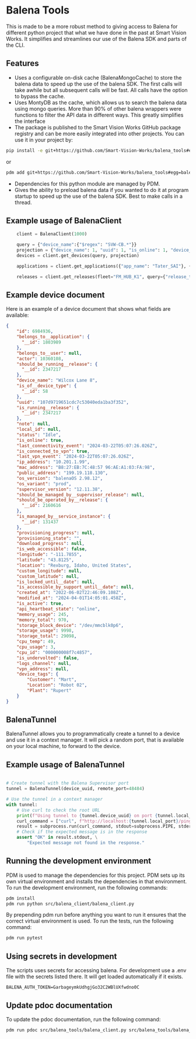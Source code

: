 # Balena Tools

This is made to be a more robust method to giving access to Balena for different python project that what we have done in the past at Smart Vision Works. It simplifies and streamlines our use of the Balena SDK and parts of the CLI.

## Features
* Uses a configurable on-disk cache (BalenaMongoCache) to store the balena data to speed up the use of the balena SDK. The first calls will take awhile but all subsequent calls will be fast. All calls have the option to bypass the cache.
* Uses MontyDB as the cache, which allows us to search the balena data using mongo queries. More than 90% of other balena wrappers were functions to filter the API data in different ways. This greatly simplifies the interface
* The package is published to the Smart Vision Works GitHub package registry and can be more easily integrated into other projects. You can use it in your project by:

```bash
pip install -e git+https://github.com/Smart-Vision-Works/balena_tools#egg=balena_tools
```
or
```bash
pdm add git+https://github.com/Smart-Vision-Works/balena_tools#egg=balena_tools
```

* Dependencies for this python module are managed by PDM.
* Gives the ability to preload balena data if you wanted to do it at program startup to speed up the use of the balena SDK. Best to make calls in a thread.

## Example usage of BalenaClient
```python
    client = BalenaClient(1000)

    query = {"device_name":{"$regex": "SVW-CB.*"}}
    projection = {"device_name": 1, "uuid": 1, "is_online": 1, "device_tags": 1}
    devices = client.get_devices(query, projection)

    applications = client.get_applications({"app_name": "Tater_SAI"}, {"app_name": 1, "id": 1, "uuid": 1})

    releases = client.get_releases(fleet="FM_HUB_K1", query={"release_tags.version": "v1.0.10"})
```

## Example device document
Here is an example of a device document that shows what fields are available:

```json
{
    "id": 6984936,
    "belongs_to__application": {
      "__id": 1803989
    },
    "belongs_to__user": null,
    "actor": 10360108,
    "should_be_running__release": {
      "__id": 2347217
    },
    "device_name": "Wilcox Lane 8",
    "is_of__device_type": {
      "__id": 58
    },
    "uuid": "107d9719651cdc7c53040eda1ba3f352",
    "is_running__release": {
      "__id": 2347217
    },
    "note": null,
    "local_id": null,
    "status": "Idle",
    "is_online": true,
    "last_connectivity_event": "2024-03-22T05:07:26.026Z",
    "is_connected_to_vpn": true,
    "last_vpn_event": "2024-03-22T05:07:26.026Z",
    "ip_address": "10.201.1.99",
    "mac_address": "B8:27:EB:7C:48:57 96:AE:A1:03:FA:98",
    "public_address": "199.19.118.130",
    "os_version": "balenaOS 2.98.12",
    "os_variant": "prod",
    "supervisor_version": "12.11.38",
    "should_be_managed_by__supervisor_release": null,
    "should_be_operated_by__release": {
      "__id": 2160616
    },
    "is_managed_by__service_instance": {
      "__id": 131437
    },
    "provisioning_progress": null,
    "provisioning_state": "",
    "download_progress": null,
    "is_web_accessible": false,
    "longitude": "-111.7855",
    "latitude": "43.8125",
    "location": "Rexburg, Idaho, United States",
    "custom_longitude": null,
    "custom_latitude": null,
    "is_locked_until__date": null,
    "is_accessible_by_support_until__date": null,
    "created_at": "2022-06-02T22:46:09.108Z",
    "modified_at": "2024-04-01T14:05:01.458Z",
    "is_active": true,
    "api_heartbeat_state": "online",
    "memory_usage": 245,
    "memory_total": 970,
    "storage_block_device": "/dev/mmcblk0p6",
    "storage_usage": 9998,
    "storage_total": 29098,
    "cpu_temp": 49,
    "cpu_usage": 3,
    "cpu_id": "000000008f7c4857",
    "is_undervolted": false,
    "logs_channel": null,
    "vpn_address": null,
    "device_tags": {
        "Customer": "Mart",
        "Location": "Robot 02",
        "Plant": "Rupert"
    }
}
```

## BalenaTunnel
BalenaTunnel allows you to programmatically create a tunnel to a device and use it in a context manager. It will pick a random port, that is available on your local machine, to forward to the device.

## Example usage of BalenaTunnel
```python

# Create tunnel with the Balena Supervisor port
tunnel = BalenaTunnel(device_uuid, remote_port=48484)

# Use the tunnel in a context manager
with tunnel:
    # Use curl to check the root URL
    print(f"Using tunnel to {tunnel.device_uuid} on port {tunnel.local_port}")
    curl_command = ["curl", f"http://localhost:{tunnel.local_port}/ping"]
    result = subprocess.run(curl_command, stdout=subprocess.PIPE, stderr=subprocess.PIPE, text=True)
    # Check if the expected message is in the response
    assert "OK" in result.stdout, \
        "Expected message not found in the response."
```

## Running the development environment
PDM is used to manage the dependencies for this project. PDM sets up its own virtual environment and installs the dependencies in that environment. To run the development environment, run the following commands:

```bash
pdm install
pdm run python src/balena_client/balena_client.py
```
By prepending pdm run before anything you want to run it ensures that the correct virtual environment is used. To run the tests, run the following command:

```bash
pdm run pytest
```

## Using secrets in development
The scripts uses secrets for accessing balena. For development use a
.env file with the secrets listed there. It will get loaded automatically if it exists.

```
BALENA_AUTH_TOKEN=GarbageymkUdhgjGo32C2WBlUXfwdno0C
```

## Update pdoc documentation
To update the pdoc documentation, run the following command:
```bash
pdm run pdoc src/balena_tools/balena_client.py src/balena_tools/balena_tunnel.py -o docs
```